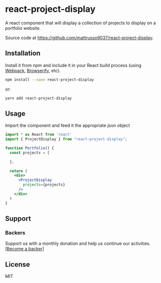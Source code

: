 # react-project-display


A react component that will display a collection of projects to display on a portfolio website.

Source code at https://github.com/mattrusso9037/react-project-display.


## Installation

Install it from npm and include it in your React build process (using [Webpack](http://webpack.github.io/), [Browserify](http://browserify.org/), etc).

```bash
npm install --save react-project-display
```
or:
```bash
yarn add react-project-display
```


## Usage
Import the component and feed it the appropriate json object

```jsx static
import * as React from 'react'
import { ProjectDisplay } from "react-project-display";

function Portfolio() {
  const projects = [
    
  ];

  return (
    <div>
      <ProjectDisplay 
        projects={projects}
      />
    </div>
  )
}
```

## Support

### Backers
Support us with a monthly donation and help us continue our activities. [[Become a backer](https://opencollective.com/#)]

## License
MIT
